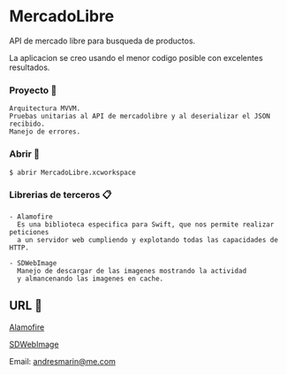 # MercadoLibre

API de mercado libre para busqueda de productos.

La aplicacion se creo usando el menor codigo posible con excelentes resultados.

### Proyecto 🔧
```
Arquitectura MVVM.
Pruebas unitarias al API de mercadolibre y al deserializar el JSON recibido.
Manejo de errores.
```
### Abrir 🔧

```
$ abrir MercadoLibre.xcworkspace
```

### Librerias de terceros 📋
```
- Alamofire
  Es una biblioteca especifica para Swift, que nos permite realizar peticiones 
  a un servidor web cumpliendo y explotando todas las capacidades de HTTP.
  
- SDWebImage
  Manejo de descargar de las imagenes mostrando la actividad
  y almancenando las imagenes en cache.
```

## URL 📖

[Alamofire](https://github.com/Alamofire/Alamofire)

[SDWebImage](https://github.com/SDWebImage/SDWebImage)

Email: andresmarin@me.com
